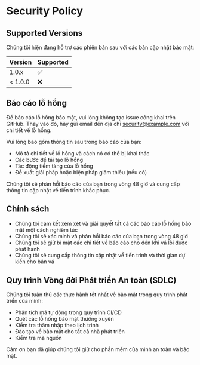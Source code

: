 # Security Policy

## Supported Versions

Chúng tôi hiện đang hỗ trợ các phiên bản sau với các bản cập nhật bảo mật:

| Version | Supported          |
| ------- | ------------------ |
| 1.0.x   | :white_check_mark: |
| < 1.0.0 | :x:                |

## Báo cáo lỗ hổng

Để báo cáo lỗ hổng bảo mật, vui lòng không tạo issue công khai trên GitHub.
Thay vào đó, hãy gửi email đến địa chỉ [security@example.com](mailto:security@example.com) với chi tiết về lỗ hổng.

Vui lòng bao gồm thông tin sau trong báo cáo của bạn:

- Mô tả chi tiết về lỗ hổng và cách nó có thể bị khai thác
- Các bước để tái tạo lỗ hổng
- Tác động tiềm tàng của lỗ hổng
- Đề xuất giải pháp hoặc biện pháp giảm thiểu (nếu có)

Chúng tôi sẽ phản hồi báo cáo của bạn trong vòng 48 giờ và cung cấp thông tin cập nhật về tiến trình khắc phục.

## Chính sách

- Chúng tôi cam kết xem xét và giải quyết tất cả các báo cáo lỗ hổng bảo mật một cách nghiêm túc
- Chúng tôi sẽ xác minh và phản hồi báo cáo của bạn trong vòng 48 giờ
- Chúng tôi sẽ giữ bí mật các chi tiết về báo cáo cho đến khi vá lỗi được phát hành
- Chúng tôi sẽ cung cấp thông tin cập nhật về tiến trình và thời gian dự kiến cho bản vá

## Quy trình Vòng đời Phát triển An toàn (SDLC)

Chúng tôi tuân thủ các thực hành tốt nhất về bảo mật trong quy trình phát triển của mình:

- Phân tích mã tự động trong quy trình CI/CD
- Quét các lỗ hổng bảo mật thường xuyên
- Kiểm tra thâm nhập theo lịch trình
- Đào tạo về bảo mật cho tất cả nhà phát triển
- Kiểm tra mã nguồn

Cảm ơn bạn đã giúp chúng tôi giữ cho phần mềm của mình an toàn và bảo mật. 
